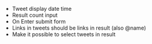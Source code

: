 * Tweet display date time
* Result count input
* On Enter submit form
* Links in tweets should be links in result (also @name)
* Make it possible to select tweets in result